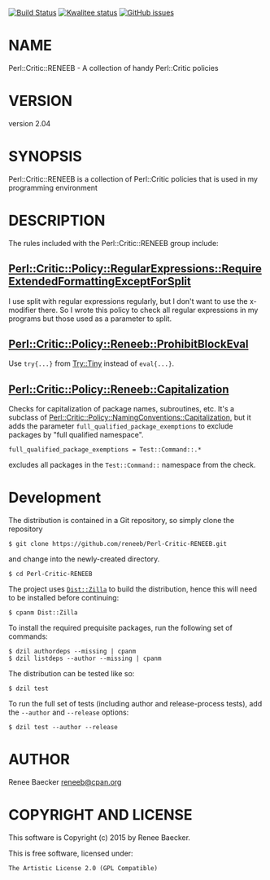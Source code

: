 [![Build Status](https://travis-ci.org/reneeb/Perl-Critic-RENEEB.svg?branch=master)](https://travis-ci.org/reneeb/Perl-Critic-RENEEB)
[![Kwalitee status](http://cpants.cpanauthors.org/dist/Perl-Critic-RENEEB.png)](https://cpants.cpanauthors.org/dist/Perl-Critic-RENEEB)
[![GitHub issues](https://img.shields.io/github/issues/reneeb/Perl-Critic-RENEEB.svg)](https://github.com/reneeb/Perl-Critic-RENEEB/issues)

# NAME

Perl::Critic::RENEEB - A collection of handy Perl::Critic policies

# VERSION

version 2.04

# SYNOPSIS

Perl::Critic::RENEEB is a collection of Perl::Critic policies that
is used in my programming environment

# DESCRIPTION

The rules included with the Perl::Critic::RENEEB group include:

## [Perl::Critic::Policy::RegularExpressions::RequireExtendedFormattingExceptForSplit](https://metacpan.org/pod/Perl%3A%3ACritic%3A%3APolicy%3A%3ARegularExpressions%3A%3ARequireExtendedFormattingExceptForSplit)

I use split with regular expressions regularly, but I don't want to use the x-modifier there. So
I wrote this policy to check all regular expressions in my programs but those used as a parameter to split.

## [Perl::Critic::Policy::Reneeb::ProhibitBlockEval](https://metacpan.org/pod/Perl%3A%3ACritic%3A%3APolicy%3A%3AReneeb%3A%3AProhibitBlockEval)

Use `try{...}` from [Try::Tiny](https://metacpan.org/pod/Try::Tiny) instead of `eval{...}`.

## [Perl::Critic::Policy::Reneeb::Capitalization](https://metacpan.org/pod/Perl%3A%3ACritic%3A%3APolicy%3A%3AReneeb%3A%3ACapitalization)

Checks for capitalization of package names, subroutines, etc. It's a subclass of
[Perl::Critic::Policy::NamingConventions::Capitalization](https://metacpan.org/pod/Perl%3A%3ACritic%3A%3APolicy%3A%3ANamingConventions%3A%3ACapitalization), but it adds the parameter
`full_qualified_package_exemptions` to exclude packages by "full qualified namespace".

    full_qualified_package_exemptions = Test::Command::.*

excludes all packages in the `Test::Command::` namespace from the check.



# Development

The distribution is contained in a Git repository, so simply clone the
repository

```
$ git clone https://github.com/reneeb/Perl-Critic-RENEEB.git
```

and change into the newly-created directory.

```
$ cd Perl-Critic-RENEEB
```

The project uses [`Dist::Zilla`](https://metacpan.org/pod/Dist::Zilla) to
build the distribution, hence this will need to be installed before
continuing:

```
$ cpanm Dist::Zilla
```

To install the required prequisite packages, run the following set of
commands:

```
$ dzil authordeps --missing | cpanm
$ dzil listdeps --author --missing | cpanm
```

The distribution can be tested like so:

```
$ dzil test
```

To run the full set of tests (including author and release-process tests),
add the `--author` and `--release` options:

```
$ dzil test --author --release
```

# AUTHOR

Renee Baecker <reneeb@cpan.org>

# COPYRIGHT AND LICENSE

This software is Copyright (c) 2015 by Renee Baecker.

This is free software, licensed under:

    The Artistic License 2.0 (GPL Compatible)
